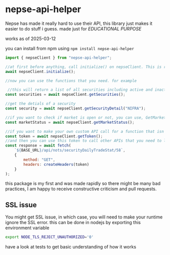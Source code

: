 # nepse-api-helper

Nepse has made it really hard to use their API, this library just makes it easier to do stuff i guess. made just for *EDUCATIONAL PURPOSE*

works as of 2025-03-12

you can install from npm using `npm install nepse-api-helper`

```javascript
import { nepseClient } from "nepse-api-helper";

//at first before anything, call initialize() on nepseClient. This is required to get the deobsfucation logic for token. 
await nepseClient.initialize();

//now you can use the functions that you need. for example

 //this will return a list of all securities including active and inactive, with their status.
const securities = await nepseClient.getSecurities();

//get the detials of a security
const security = await nepseClient.getSecurityDetail("NIFRA");

//if you want to check if market is open or not, you can use, GetMarketStatus
const marketStatus = await nepseClient.getMarketStatus();

//if you want to make your own custom API call for a function that isn't defined in this library, you can just get the token first
const token = await nepseClient.getToken();
//and then you can use this token to call other APIs that you need to like:
const response = await fetch(
    `${BASE_URL}/api/nots/securityDailyTradeStat/58`,
    {
        method: "GET",
        headers: createHeaders(token)
    }
);

```

this package is my first and was made rapidly so there might be many bad practices, I am happy to receive constructive criticism and pull requests.

## SSL issue

You might get SSL issue, in which case, you will need to make your runtime ignore 
the SSL error. this can be done in nodejs by exporting this environment variable 

```bash
export NODE_TLS_REJECT_UNAUTHORIZED='0'
```

have a look at tests to get basic understanding of how it works
